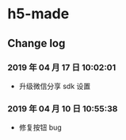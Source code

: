 # h5-made

## Change log

### 2019 年 04 月 17 日 10:02:01

- 升级微信分享 sdk 设置

### 2019 年 04 月 10 日 10:55:38

- 修复按钮 bug
